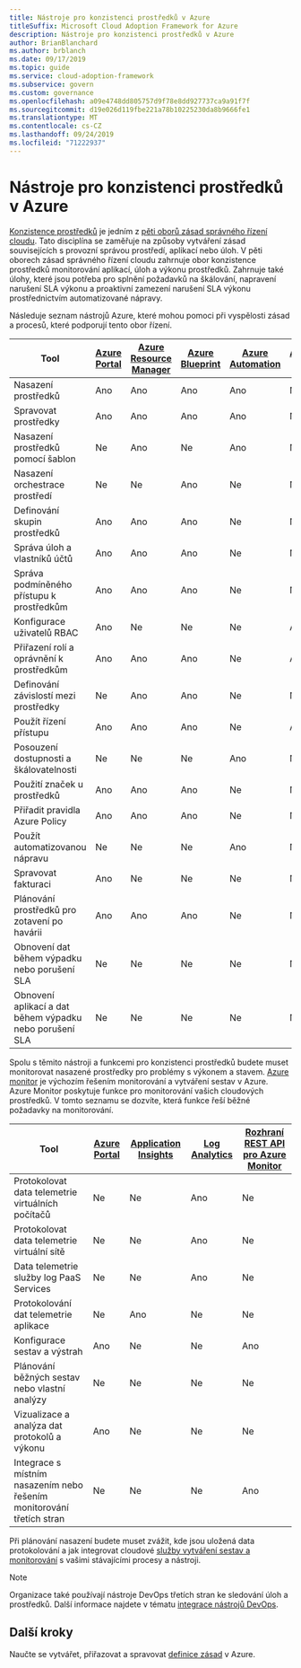 ```yaml
---
title: Nástroje pro konzistenci prostředků v Azure
titleSuffix: Microsoft Cloud Adoption Framework for Azure
description: Nástroje pro konzistenci prostředků v Azure
author: BrianBlanchard
ms.author: brblanch
ms.date: 09/17/2019
ms.topic: guide
ms.service: cloud-adoption-framework
ms.subservice: govern
ms.custom: governance
ms.openlocfilehash: a09e4748dd805757d9f78e8dd927737ca9a91f7f
ms.sourcegitcommit: d19e026d119fbe221a78b10225230da8b9666fe1
ms.translationtype: MT
ms.contentlocale: cs-CZ
ms.lasthandoff: 09/24/2019
ms.locfileid: "71222937"
---
```

# <a name="resource-consistency-tools-in-azure"></a>Nástroje pro konzistenci prostředků v Azure

[Konzistence prostředků](./index.md) je jedním z [pěti oborů zásad správného řízení cloudu](../governance-disciplines.md). Tato disciplína se zaměřuje na způsoby vytváření zásad souvisejících s provozní správou prostředí, aplikací nebo úloh. V pěti oborech zásad správného řízení cloudu zahrnuje obor konzistence prostředků monitorování aplikací, úloh a výkonu prostředků. Zahrnuje také úlohy, které jsou potřeba pro splnění požadavků na škálování, napravení narušení SLA výkonu a proaktivní zamezení narušení SLA výkonu prostřednictvím automatizované nápravy.

Následuje seznam nástrojů Azure, které mohou pomoci při vyspělosti zásad a procesů, které podporují tento obor řízení.

| Tool | [Azure Portal](https://azure.microsoft.com/features/azure-portal)  | [Azure Resource Manager](https://docs.microsoft.com/azure/azure-resource-manager/resource-group-overview)  | [Azure Blueprint](https://docs.microsoft.com/azure/governance/blueprints/overview) | [Azure Automation](https://docs.microsoft.com/azure/automation/automation-intro) | [Azure AD](https://docs.microsoft.com/azure/active-directory/fundamentals/active-directory-whatis) | [Azure Backup](https://docs.microsoft.com/azure/backup/backup-introduction-to-azure-backup) | [Azure Site Recovery](https://docs.microsoft.com/azure/site-recovery/site-recovery-overview) |
|---------|---------|---------|---------|---------|---------|---------|---------|
| Nasazení prostředků                             | Ano | Ano | Ano | Ano | Ne  | Ne | Ne |
| Spravovat prostředky                             | Ano | Ano | Ano | Ano | Ne  | Ne | Ne |
| Nasazení prostředků pomocí šablon             | Ne  | Ano | Ne  | Ano | Ne  | Ne | Ne |
| Nasazení orchestrace prostředí          | Ne  | Ne  | Ano | Ne  | Ne  | Ne | Ne |
| Definování skupin prostředků                       | Ano | Ano | Ano | Ne  | Ne  | Ne | Ne |
| Správa úloh a vlastníků účtů           | Ano | Ano | Ano | Ne  | Ne  | Ne | Ne |
| Správa podmíněného přístupu k prostředkům       | Ano | Ano | Ano | Ne  | Ne  | Ne | Ne |
| Konfigurace uživatelů RBAC                         | Ano | Ne  | Ne  | Ne  | Ano | Ne | Ne |
| Přiřazení rolí a oprávnění k prostředkům | Ano | Ano | Ano | Ne  | Ano | Ne | Ne |
| Definování závislostí mezi prostředky        | Ne  | Ano | Ano | Ne  | Ne  | Ne | Ne |
| Použít řízení přístupu                         | Ano | Ano | Ano | Ne  | Ano | Ne | Ne |
| Posouzení dostupnosti a škálovatelnosti          | Ne  | Ne  | Ne  | Ano | Ne  | Ne | Ne |
| Použití značek u prostředků                      | Ano | Ano | Ano | Ne  | Ne  | Ne | Ne |
| Přiřadit pravidla Azure Policy                    | Ano | Ano | Ano | Ne  | Ne  | Ne | Ne |
| Použít automatizovanou nápravu                  | Ne  | Ne  | Ne  | Ano | Ne  | Ne | Ne |
| Spravovat fakturaci                               | Ano | Ne  | Ne  | Ne  | Ne  | Ne | Ne |
| Plánování prostředků pro zotavení po havárii         | Ano | Ano | Ano | Ne  | Ne  | Ano | Ano |
|Obnovení dat během výpadku nebo porušení SLA     | Ne | Ne  | Ne  | Ne  | Ne  | Ano | Ano |
|Obnovení aplikací a dat během výpadku nebo porušení SLA     | Ne | Ne  | Ne  | Ne  | Ne  | Ano | Ano |

Spolu s těmito nástroji a funkcemi pro konzistenci prostředků budete muset monitorovat nasazené prostředky pro problémy s výkonem a stavem. [Azure monitor](https://docs.microsoft.com/azure/azure-monitor/overview) je výchozím řešením monitorování a vytváření sestav v Azure. Azure Monitor poskytuje funkce pro monitorování vašich cloudových prostředků. V tomto seznamu se dozvíte, která funkce řeší běžné požadavky na monitorování.

| Tool | [Azure Portal](https://azure.microsoft.com/features/azure-portal) | [Application Insights](https://docs.microsoft.com/azure/application-insights/app-insights-overview) | [Log Analytics](https://docs.microsoft.com/azure/azure-monitor/log-query/log-query-overview) | [Rozhraní REST API pro Azure Monitor](https://docs.microsoft.com/rest/api/monitor) |
|----------------------------------------------------|--------------|----------------------|---------------|------------------------|
| Protokolovat data telemetrie virtuálních počítačů                 | Ne           | Ne                   | Ano           | Ne                     |
| Protokolovat data telemetrie virtuální sítě              | Ne           | Ne                   | Ano           | Ne                     |
| Data telemetrie služby log PaaS Services                   | Ne           | Ne                   | Ano           | Ne                     |
| Protokolování dat telemetrie aplikace                     | Ne           | Ano                  | Ne            | Ne                     |
| Konfigurace sestav a výstrah                       | Ano          | Ne                   | Ne            | Ano                    |
| Plánování běžných sestav nebo vlastní analýzy        | Ne           | Ne                   | Ne            | Ne                     |
| Vizualizace a analýza dat protokolů a výkonu     | Ano          | Ne                   | Ne            | Ne                     |
| Integrace s místním nasazením nebo řešením monitorování třetích stran     | Ne           | Ne                   | Ne            | Ano                    |

Při plánování nasazení budete muset zvážit, kde jsou uložená data protokolování a jak integrovat cloudové [služby vytváření sestav a monitorování](../../decision-guides/logging-and-reporting/index.md) s vašimi stávajícími procesy a nástroji.

> [!NOTE]
> Organizace také používají nástroje DevOps třetích stran ke sledování úloh a prostředků. Další informace najdete v tématu [integrace nástrojů DevOps](https://azure.microsoft.com/products/devops-tool-integrations).

## <a name="next-steps"></a>Další kroky

Naučte se vytvářet, přiřazovat a spravovat [definice zásad](https://docs.microsoft.com/azure/governance/policy) v Azure.

